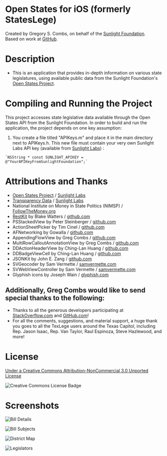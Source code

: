 Open States for iOS (formerly StatesLege)
=============
Created by Gregory S. Combs, on behalf of the [Sunlight Foundation](http://www.sunlightfoundation.com).  
Based on work at [GitHub](https://github.com/sunlightlabs/StatesLege).

Description
=============

- This is an application that provides in-depth information on various state legislatures, using available public data from the Sunlight Foundation's [Open States Project](http://openstates.org).

Compiling and Running the Project
=============
This project accesses state legislative data available through the Open States API from the Sunlight Foundation.   In order to build and run the application, the project depends on one key assumption:

  1. You create a file titled "APIKeys.m" and place it in the main directory next to APIKeys.h.  This new file must contain your very own Sunlight Labs API key (available from [Sunlight Labs](http://services.sunlightlabs.com/)) :

    `NSString * const SUNLIGHT_APIKEY = @"YourAPIKeyFromSunlightFoundation";`
  
Attributions and Thanks
=============
- [Open States Project](http://openstates.sunlightlabs.com) / [Sunlight Labs](http://sunlightlabs.com)  
- [Transparency Data](http://transparencydata.org) /  [Sunlight Labs](http://sunlightlabs.com)  
- National Institute on Money in State Politics (NIMSP) / [FollowTheMoney.org](http://www.followthemoney.org)  
- [RestKit](http://restkit.org) by Blake Watters / [github.com](https://github.com/RestKit/RestKit) 
- PSStackedView by Peter Steinberger / [github.com](https://github.com/steipete/PSStackedView)
- ActionSheetPicker by Tim Cinel / [github.com](https://github.com/TimCinel/ActionSheetPicker)
- AFNetworking by Gowalla / [github.com](https://github.com/AFNetworking/AFNetworking)
- AppendingFlowView by Greg Combs / [github.com](https://github.com/grgcombs/AppendingFlowView)  
- MultiRowCalloutAnnotationView by Greg Combs / [github.com](https://github.com/grgcombs/MultiRowCalloutAnnotationView)
- DDActionHeaderView by Ching-Lan Huang / [github.com](https://github.com/digdog/DDActionHeaderView)  
- DDBadgeViewCell by Ching-Lan Huang / [github.com](https://github.com/digdog/DDBadgeViewCell)
- JSONKit by John E. Zang / [github.com](http://github.com/johnezang/JSONKit)
- SVGeocoder by Sam Vermette / [samvermette.com](http://samvermette.com)  
- SVWebViewController by Sam Vermette / [samvermette.com](http://samvermette.com)  
- Glyphish icons by Joseph Wain / [glyphish.com](http://glyphish.com)  
  
Additionally, Greg Combs would like to send special thanks to the following:  
-  
- Thanks to all the generous developers participating at [StackOverflow.com](http://stackoverflow.com) and [GitHub.com](https://github.com)!  
- For all the comments, suggestions, and material support, a huge thank you goes to all the TexLege users around the Texas Capitol, including Rep. Jason Isaac, Rep. Van Taylor, Raul Espinoza, Steve Hazlewood, and more!  

License
=========================

[Under a Creative Commons Attribution-NonCommercial 3.0 Unported License](http://creativecommons.org/licenses/by-nc/3.0/)

![Creative Commons License Badge](http://i.creativecommons.org/l/by-nc/3.0/88x31.png "Creative Commons Attribution-NonCommercial")

Screenshots
=========================

![](https://github.com/sunlightlabs/StatesLege/raw/master/Screenshots/BillDetails.png "Bill Details")

![](https://github.com/sunlightlabs/StatesLege/raw/master/Screenshots/BillSubjects.png "Bill Subjects")

![](https://github.com/sunlightlabs/StatesLege/raw/master/Screenshots/DistrictDetail.png "District Map")

![](https://github.com/sunlightlabs/StatesLege/raw/master/Screenshots/Legislators.png "Legislators")

